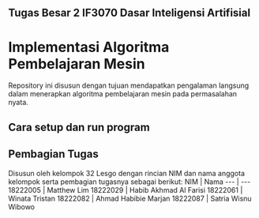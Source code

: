 ## Tugas Besar 2 IF3070 Dasar Inteligensi Artifisial
# Implementasi Algoritma Pembelajaran Mesin

Repository ini disusun dengan tujuan mendapatkan pengalaman langsung dalam menerapkan algoritma pembelajaran mesin pada permasalahan nyata.

## Cara setup dan run program

## Pembagian Tugas
Disusun oleh kelompok 32 Lesgo dengan rincian NIM dan nama anggota kelompok serta pembagian tugasnya sebagai berikut:
NIM | Nama
--- | ---
18222005 | Matthew Lim
18222029 | Habib Akhmad Al Farisi
18222061 | Winata Tristan
18222082 | Ahmad Habibie Marjan
18222087 | Satria Wisnu Wibowo
